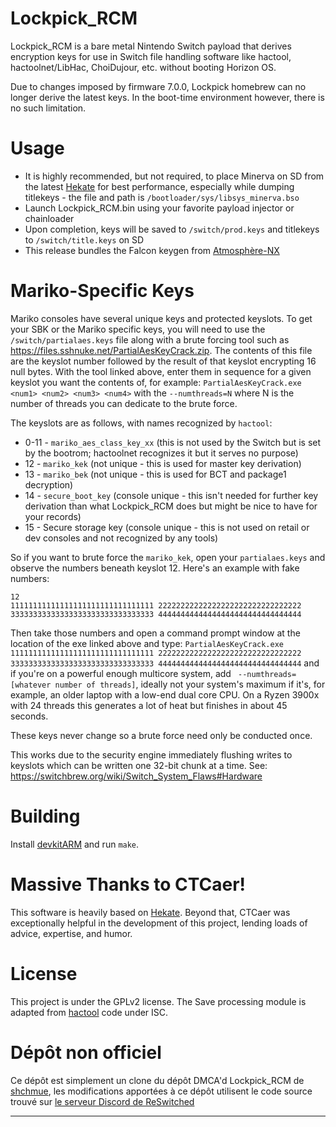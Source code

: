 Lockpick_RCM
=
Lockpick_RCM is a bare metal Nintendo Switch payload that derives encryption keys for use in Switch file handling software like hactool, hactoolnet/LibHac, ChoiDujour, etc. without booting Horizon OS.

Due to changes imposed by firmware 7.0.0, Lockpick homebrew can no longer derive the latest keys. In the boot-time environment however, there is no such limitation.

Usage
=
* It is highly recommended, but not required, to place Minerva on SD from the latest [Hekate](https://github.com/CTCaer/hekate/releases) for best performance, especially while dumping titlekeys - the file and path is `/bootloader/sys/libsys_minerva.bso`
* Launch Lockpick_RCM.bin using your favorite payload injector or chainloader
* Upon completion, keys will be saved to `/switch/prod.keys` and titlekeys to `/switch/title.keys` on SD
* This release bundles the Falcon keygen from [Atmosphère-NX](https://github.com/Atmosphere-NX/Atmosphere)

Mariko-Specific Keys
=
Mariko consoles have several unique keys and protected keyslots. To get your SBK or the Mariko specific keys, you will need to use the `/switch/partialaes.keys` file along with a brute forcing tool such as <https://files.sshnuke.net/PartialAesKeyCrack.zip>. The contents of this file are the keyslot number followed by the result of that keyslot encrypting 16 null bytes. With the tool linked above, enter them in sequence for a given keyslot you want the contents of, for example: `PartialAesKeyCrack.exe <num1> <num2> <num3> <num4>` with the `--numthreads=N` where N is the number of threads you can dedicate to the brute force.

The keyslots are as follows, with names recognized by `hactool`:
* 0-11 - `mariko_aes_class_key_xx` (this is not used by the Switch but is set by the bootrom; hactoolnet recognizes it but it serves no purpose)
* 12 - `mariko_kek` (not unique - this is used for master key derivation)
* 13 - `mariko_bek` (not unique - this is used for BCT and package1 decryption)
* 14 - `secure_boot_key` (console unique - this isn't needed for further key derivation than what Lockpick_RCM does but might be nice to have for your records)
* 15 - Secure storage key (console unique - this is not used on retail or dev consoles and not recognized by any tools)

So if you want to brute force the `mariko_kek`, open your `partialaes.keys` and observe the numbers beneath keyslot 12. Here's an example with fake numbers:
```
12
11111111111111111111111111111111 22222222222222222222222222222222 33333333333333333333333333333333 44444444444444444444444444444444
```
Then take those numbers and open a command prompt window at the location of the exe linked above and type:
`PartialAesKeyCrack.exe 11111111111111111111111111111111 22222222222222222222222222222222 33333333333333333333333333333333 44444444444444444444444444444444` and if you're on a powerful enough multicore system, add ` --numthreads=[whatever number of threads]`, ideally not your system's maximum if it's, for example, an older laptop with a low-end dual core CPU. On a Ryzen 3900x with 24 threads this generates a lot of heat but finishes in about 45 seconds.

These keys never change so a brute force need only be conducted once.

This works due to the security engine immediately flushing writes to keyslots which can be written one 32-bit chunk at a time. See: <https://switchbrew.org/wiki/Switch_System_Flaws#Hardware>

Building
=
Install [devkitARM](https://devkitpro.org/) and run `make`.

Massive Thanks to CTCaer!
=
This software is heavily based on [Hekate](https://github.com/CTCaer/hekate). Beyond that, CTCaer was exceptionally helpful in the development of this project, lending loads of advice, expertise, and humor.

License
=
This project is under the GPLv2 license. The Save processing module is adapted from [hactool](https://github.com/SciresM/hactool) code under ISC.

**Dépôt non officiel**
=
Ce dépôt est simplement un clone du dépôt DMCA'd Lockpick_RCM de [shchmue](https://github.com/shchmue), les modifications apportées à ce dépôt utilisent le code source trouvé sur [le serveur Discord de ReSwitched](https://reswitched.github.io/discord/)

---
